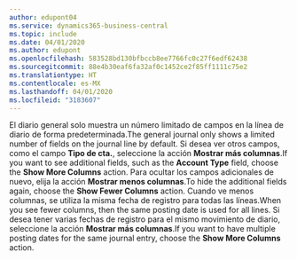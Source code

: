 ```yaml
---
author: edupont04
ms.service: dynamics365-business-central
ms.topic: include
ms.date: 04/01/2020
ms.author: edupont
ms.openlocfilehash: 583528bd130bfbccb8ee7766fc0c27f6edf62438
ms.sourcegitcommit: 88e4b30eaf6fa32af0c1452ce2f85ff1111c75e2
ms.translationtype: HT
ms.contentlocale: es-MX
ms.lasthandoff: 04/01/2020
ms.locfileid: "3183607"
---
```

<span data-ttu-id="c86c0-101">El diario general solo muestra un número limitado de campos en la línea de diario de forma predeterminada.</span><span class="sxs-lookup"><span data-stu-id="c86c0-101">The general journal only shows a limited number of fields on the journal line by default.</span></span> <span data-ttu-id="c86c0-102">Si desea ver otros campos, como el campo **Tipo de cta.**, seleccione la acción **Mostrar más columnas**.</span><span class="sxs-lookup"><span data-stu-id="c86c0-102">If you want to see additional fields, such as the **Account Type** field, choose the **Show More Columns** action.</span></span> <span data-ttu-id="c86c0-103">Para ocultar los campos adicionales de nuevo, elija la acción **Mostrar menos columnas**.</span><span class="sxs-lookup"><span data-stu-id="c86c0-103">To hide the additional fields again, choose the **Show Fewer Columns** action.</span></span> <span data-ttu-id="c86c0-104">Cuando ve menos columnas, se utiliza la misma fecha de registro para todas las líneas.</span><span class="sxs-lookup"><span data-stu-id="c86c0-104">When you see fewer columns, then the same posting date is used for all lines.</span></span> <span data-ttu-id="c86c0-105">Si desea tener varias fechas de registro para el mismo movimiento de diario, seleccione la acción **Mostrar más columnas**.</span><span class="sxs-lookup"><span data-stu-id="c86c0-105">If you want to have multiple posting dates for the same journal entry, choose the **Show More Columns** action.</span></span>  
